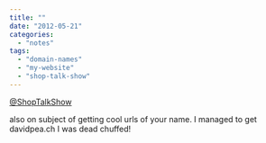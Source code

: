 ```yaml
---
title: ""
date: "2012-05-21"
categories: 
  - "notes"
tags: 
  - "domain-names"
  - "my-website"
  - "shop-talk-show"
---
```


[@ShopTalkShow](https://twitter.com/ShopTalkShow)

also on subject of getting cool urls of your name. I managed to get davidpea.ch I was dead chuffed!
